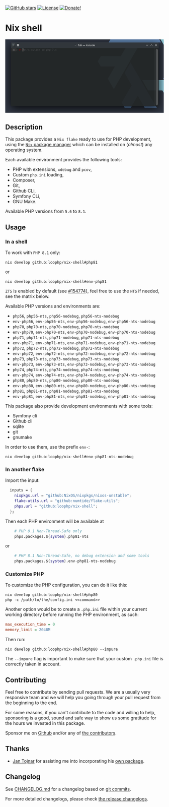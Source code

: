 [![GitHub stars][github stars]][1]
 [![License][license]][1]
 [![Donate!][donate github]][5]

# Nix shell

![Tutorial](./docs/readme.gif "Tutorial")

## Description

This package provides a `Nix flake` ready to use
for PHP development, using the [`Nix` package manager][50]
which can be installed on (*almost*) any operating system.

Each available environment provides the following tools:

* PHP with extensions, `xdebug` and `pcov`,
* Custom `php.ini` loading,
* Composer,
* Git,
* Github CLi,
* Symfony CLi,
* GNU Make.

Available PHP versions from `5.6` to `8.1`.

## Usage

### In a shell

To work with `PHP 8.1` only:

```shell
nix develop github:loophp/nix-shell#php81
```
or

```shell
nix develop github:loophp/nix-shell#env-php81
```

`ZTS` is enabled by default (see [#154774](https://github.com/NixOS/nixpkgs/issues/154774)),
feel free to use the `NTS` if needed, see the matrix below.

Available PHP versions and environments are:

* `php56`, `php56-nts`, `php56-nodebug`, `php56-nts-nodebug`
* `env-php56`, `env-php56-nts`, `env-php56-nodebug`, `env-php56-nts-nodebug`
* `php70`, `php70-nts`, `php70-nodebug`, `php70-nts-nodebug`
* `env-php70`, `env-php70-nts`, `env-php70-nodebug`, `env-php70-nts-nodebug`
* `php71`, `php71-nts`, `php71-nodebug`, `php71-nts-nodebug`
* `env-php71`, `env-php71-nts`, `env-php71-nodebug`, `env-php71-nts-nodebug`
* `php72`, `php72-nts`, `php72-nodebug`, `php72-nts-nodebug`
* `env-php72`, `env-php72-nts`, `env-php72-nodebug`, `env-php72-nts-nodebug`
* `php73`, `php73-nts`, `php73-nodebug`, `php73-nts-nodebug`
* `env-php73`, `env-php73-nts`, `env-php73-nodebug`, `env-php73-nts-nodebug`
* `php74`, `php74-nts`, `php74-nodebug`, `php74-nts-nodebug`
* `env-php74`, `env-php74-nts`, `env-php74-nodebug`, `env-php74-nts-nodebug`
* `php80`, `php80-nts`, `php80-nodebug`, `php80-nts-nodebug`
* `env-php80`, `env-php80-nts`, `env-php80-nodebug`, `env-php80-nts-nodebug`
* `php81`, `php81-nts`, `php81-nodebug`, `php81-nts-nodebug`
* `env-php81`, `env-php81-nts`, `env-php81-nodebug`, `env-php81-nts-nodebug`

This package also provide development environments with some tools:

- Symfony cli
- Github cli
- sqlite
- git
- gnumake

In order to use them, use the prefix `env-`:

```shell
nix develop github:loophp/nix-shell#env-php81-nts-nodebug
```

### In another flake

Import the input:

```nix
  inputs = {
    nixpkgs.url = "github:NixOS/nixpkgs/nixos-unstable";
    flake-utils.url = "github:numtide/flake-utils";
    phps.url = "github:loophp/nix-shell";
  };
```

Then each PHP environment will be available at

```nix
    # PHP 8.1 Non-Thread-Safe only
    phps.packages.${system}.php81-nts
```

or

```nix
    # PHP 8.1 Non-Thread-Safe, no debug extension and some tools
    phps.packages.${system}.env-php81-nts-nodebug
```

### Customize PHP

To customize the PHP configuration, you can do it like this:

```shell
nix develop github:loophp/nix-shell#php80
php -c /path/to/the/config.ini <<command>>
```

Another option would be to create a `.php.ini` file within your
current working directory before running the PHP environment,
as such:

```ini
max_execution_time = 0
memory_limit = 2048M
```

Then run:


```shell
nix develop github:loophp/nix-shell#php80 --impure
```

The `--impure` flag is important to make sure that your custom
`.php.ini` file is correctly taken in account.

## Contributing

Feel free to contribute by sending pull requests. We are a
usually very responsive team and we will help you going
through your pull request from the beginning to the end.

For some reasons, if you can't contribute to the code and
willing to help, sponsoring is a good, sound and safe way
to show us some gratitude for the hours we invested in this
package.

Sponsor me on [Github][5] and/or any of [the contributors][6].

## Thanks

* [Jan Tojnar][47] for assisting me into incorporating his [own package][48].

## Changelog

See [CHANGELOG.md][43] for a changelog based on [git commits][44].

For more detailed changelogs, please check [the release changelogs][45].

[1]: https://packagist.org/packages/loophp/nix-shell
[latest stable version]: https://img.shields.io/packagist/v/loophp/nix-shell.svg?style=flat-square
[github stars]: https://img.shields.io/github/stars/loophp/nix-shell.svg?style=flat-square
[total downloads]: https://img.shields.io/packagist/dt/loophp/nix-shell.svg?style=flat-square
[github workflow status]: https://img.shields.io/github/workflow/status/loophp/nix-shell/Unit%20tests?style=flat-square
[code quality]: https://img.shields.io/scrutinizer/quality/g/loophp/nix-shell/master.svg?style=flat-square
[3]: https://scrutinizer-ci.com/g/loophp/nix-shell/?branch=master
[type coverage]: https://img.shields.io/badge/dynamic/json?style=flat-square&color=color&label=Type%20coverage&query=message&url=https%3A%2F%2Fshepherd.dev%2Fgithub%2Floophp%2Fcollection%2Fcoverage
[4]: https://shepherd.dev/github/loophp/nix-shell
[code coverage]: https://img.shields.io/scrutinizer/coverage/g/loophp/nix-shell/master.svg?style=flat-square
[license]: https://img.shields.io/packagist/l/loophp/nix-shell.svg?style=flat-square
[donate github]: https://img.shields.io/badge/Sponsor-Github-brightgreen.svg?style=flat-square
[donate paypal]: https://img.shields.io/badge/Sponsor-Paypal-brightgreen.svg?style=flat-square
[34]: https://github.com/loophp/nix-shell/issues
[2]: https://github.com/loophp/nix-shell/actions
[35]: http://www.phpspec.net/
[36]: https://github.com/phpro/grumphp
[37]: https://github.com/infection/infection
[38]: https://github.com/phpstan/phpstan
[39]: https://github.com/vimeo/psalm
[5]: https://github.com/sponsors/drupol
[6]: https://github.com/loophp/nix-shell/graphs/contributors
[43]: https://github.com/loophp/nix-shell/blob/master/CHANGELOG.md
[44]: https://github.com/loophp/nix-shell/commits/master
[45]: https://github.com/loophp/nix-shell/releases
[46]: https://nixos.org/guides/nix-pills/developing-with-nix-shell.html
[47]: https://github.com/jtojnar
[48]: https://github.com/fossar/nix-phps
[50]: https://nixos.org/download.html
